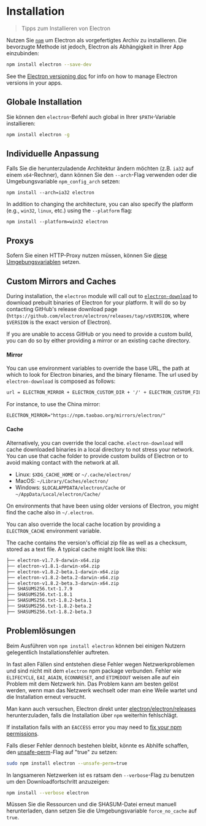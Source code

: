 # Installation

> Tipps zum Installieren von Electron

Nutzen Sie [`npm`](https://docs.npmjs.com/) um Electron als vorgefertigtes Archiv zu installieren. Die bevorzugte Methode ist jedoch, Electron als Abhängigkeit in Ihrer App einzubinden:

```sh
npm install electron --save-dev
```

See the [Electron versioning doc](electron-versioning.md) for info on how to manage Electron versions in your apps.

## Globale Installation

Sie können den `electron`-Befehl auch global in Ihrer `$PATH`-Variable installieren:

```sh
npm install electron -g
```

## Individuelle Anpassung

Falls Sie die herunterzuladende Architektur ändern möchten (z.B. `ia32` auf einem `x64`-Rechner), dann können Sie den `--arch`-Flag verwenden oder die Umgebungsvariable `npm_config_arch` setzen:

```shell
npm install --arch=ia32 electron
```

In addition to changing the architecture, you can also specify the platform (e.g., `win32`, `linux`, etc.) using the `--platform` flag:

```shell
npm install --platform=win32 electron
```

## Proxys

Sofern Sie einen HTTP-Proxy nutzen müssen, können Sie [diese Umgebungsvariablen](https://github.com/request/request/tree/f0c4ec061141051988d1216c24936ad2e7d5c45d#controlling-proxy-behaviour-using-environment-variables) setzen.

## Custom Mirrors and Caches

During installation, the `electron` module will call out to [`electron-download`](https://github.com/electron-userland/electron-download) to download prebuilt binaries of Electron for your platform. It will do so by contacting GitHub's release download page (`https://github.com/electron/electron/releases/tag/v$VERSION`, where `$VERSION` is the exact version of Electron).

If you are unable to access GitHub or you need to provide a custom build, you can do so by either providing a mirror or an existing cache directory.

#### Mirror

You can use environment variables to override the base URL, the path at which to look for Electron binaries, and the binary filename. The url used by `electron-download` is composed as follows:

```txt
url = ELECTRON_MIRROR + ELECTRON_CUSTOM_DIR + '/' + ELECTRON_CUSTOM_FILENAME
```

For instance, to use the China mirror:

```txt
ELECTRON_MIRROR="https://npm.taobao.org/mirrors/electron/"
```

#### Cache

Alternatively, you can override the local cache. `electron-download` will cache downloaded binaries in a local directory to not stress your network. You can use that cache folder to provide custom builds of Electron or to avoid making contact with the network at all.

* Linux: `$XDG_CACHE_HOME` or `~/.cache/electron/`
* MacOS: `~/Library/Caches/electron/`
* Windows: `$LOCALAPPDATA/electron/Cache` or `~/AppData/Local/electron/Cache/`

On environments that have been using older versions of Electron, you might find the cache also in `~/.electron`.

You can also override the local cache location by providing a `ELECTRON_CACHE` environment variable.

The cache contains the version's official zip file as well as a checksum, stored as a text file. A typical cache might look like this:

```sh
├── electron-v1.7.9-darwin-x64.zip
├── electron-v1.8.1-darwin-x64.zip
├── electron-v1.8.2-beta.1-darwin-x64.zip
├── electron-v1.8.2-beta.2-darwin-x64.zip
├── electron-v1.8.2-beta.3-darwin-x64.zip
├── SHASUMS256.txt-1.7.9
├── SHASUMS256.txt-1.8.1
├── SHASUMS256.txt-1.8.2-beta.1
├── SHASUMS256.txt-1.8.2-beta.2
├── SHASUMS256.txt-1.8.2-beta.3
```

## Problemlösungen

Beim Ausführen von `npm install electron` können bei einigen Nutzern gelegentlich Installationsfehler auftreten.

In fast allen Fällen sind entstehen diese Fehler wegen Netzwerkproblemen und sind nicht mit dem `electron` npm package verbunden. Fehler wie `ELIFECYCLE`, `EAI_AGAIN`, `ECONNRESET`, and `ETIMEDOUT` weisen alle auf ein Problem mit dem Netzwerk hin. Das Problem kann am besten gelöst werden, wenn man das Netzwerk wechselt oder man eine Weile wartet und die Installation erneut versucht.

Man kann auch versuchen, Electron direkt unter [electron/electron/releases](https://github.com/electron/electron/releases) herunterzuladen, falls die Installation über `npm` weiterhin fehlschlägt.

If installation fails with an `EACCESS` error you may need to [fix your npm permissions](https://docs.npmjs.com/getting-started/fixing-npm-permissions).

Falls dieser Fehler dennoch bestehen bleibt, könnte es Abhilfe schaffen, den [unsafe-perm](https://docs.npmjs.com/misc/config#unsafe-perm)-Flag auf "true" zu setzen:

```sh
sudo npm install electron --unsafe-perm=true
```

In langsameren Netzwerken ist es ratsam den `--verbose`-Flag zu benutzen um den Downloadfortschritt anzuzeigen:

```sh
npm install --verbose electron
```

Müssen Sie die Ressourcen und die SHASUM-Datei erneut manuell herunterladen, dann setzen Sie die Umgebungsvariable `force_no_cache` auf `true`.